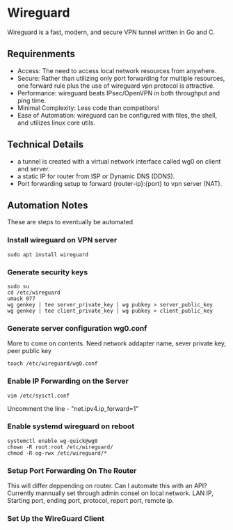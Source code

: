 # Wireguard
Wireguard is a fast, modern, and secure VPN tunnel written in Go and C.

## Requirenments 
 - Access: The need to access local network resources from anywhere.
 - Secure: Rather than utilizing only port forwarding for multiple resources, one forward
   rule plus the use of wireguard vpn protocol is attractive.
 - Performance: wireguard beats IPsec/OpenVPN in both throughput and ping time.
 - Minimal Complexity: Less code than competitors!
 - Ease of Automation: wireguard can be configured with files, the shell, and utilizes 
   linux core utils.

## Technical Details
 - a tunnel is created with a virtual network interface called wg0 on client and server.
 - a static IP for router from ISP or Dynamic DNS (DDNS). 
 - Port forwarding setup to forward {router-ip}:{port} to vpn server (NAT).


## Automation Notes
These are steps to eventually be automated 

### Install wireguard on VPN server

```shell
sudo apt install wireguard
```

### Generate security keys 
```shell
sudo su 
cd /etc/wireguard
umask 077
wg genkey | tee server_private_key | wg pubkey > server_public_key
wg genkey | tee client_private_key | wg pubkey > client_public_key
```

### Generate server configuration wg0.conf 
More to come on contents.
Need network addapter name, sever private key, peer public key
```
touch /etc/wireguard/wg0.conf
```

### Enable IP Forwarding on the Server 
```shell
vim /etc/sysctl.conf
```
Uncomment the line - "net.ipv4.ip_forward=1"


### Enable systemd wireguard on reboot
```shell
systemctl enable wg-quick@wg0
chown -R root:root /etc/wireguard/
chmod -R og-rwx /etc/wireguard/*
```

### Setup Port Forwarding On The Router
This will differ deppending on router.
Can I automate this with an API?
Currently mannually set through admin consel on local network.
LAN IP, Starting port, ending port, protocol, report port, remote ip.

### Set Up the WireGuard Client

